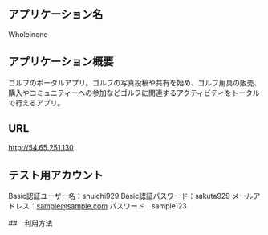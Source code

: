 ## アプリケーション名
Wholeinone

## アプリケーション概要
ゴルフのポータルアプリ。ゴルフの写真投稿や共有を始め、ゴルフ用具の販売、購入やコミュニティーへの参加などゴルフに関連するアクティビティをトータルで行えるアプリ。

## URL
http://54.65.251.130

## テスト用アカウント
Basic認証ユーザー名：shuichi929
Basic認証パスワード：sakuta929
メールアドレス：sample@sample.com
パスワード：sample123

##　利用方法


